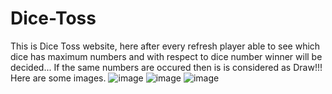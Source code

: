 # Dice-Toss

This is Dice Toss website, here after every refresh player able to see which dice has maximum numbers and with respect to dice number winner will be decided...
If the same numbers are occured then is is considered as Draw!!!
Here are some images.
![image](https://user-images.githubusercontent.com/92290839/230064971-0d132e52-3fcb-4043-991a-59d126de8998.png)
![image](https://user-images.githubusercontent.com/92290839/230065285-255b5639-a954-4f7c-a616-51dab3440605.png)
![image](https://user-images.githubusercontent.com/92290839/230065347-62f27b1e-64be-4b10-ab64-fece3b34d4d4.png)

